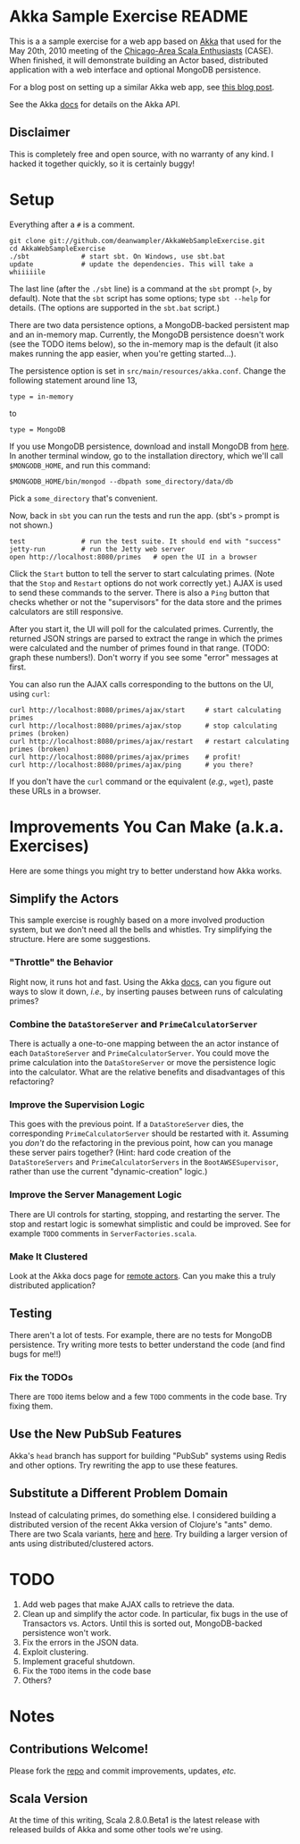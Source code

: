 # Akka Sample Exercise README 

This is a a sample exercise for a web app based on [Akka](http://akkasource.org) that
used for the May 20th, 2010 meeting of the [Chicago-Area Scala Enthusiasts](http://www.meetup.com/chicagoscala/) (CASE). When finished, it will demonstrate building an Actor based, distributed application with a web interface and optional MongoDB persistence.

For a blog post on setting up a similar Akka web app, see [this blog post](http://roestenburg.agilesquad.com/2010/04/starting-with-akka-and-scala.html).

See the Akka [docs](http://doc.akkasource.org) for details on the Akka API.

## Disclaimer

This is completely free and open source, with no warranty of any kind. I hacked it together quickly, so it is certainly buggy!

# Setup

Everything after a `#` is a comment.

    git clone git://github.com/deanwampler/AkkaWebSampleExercise.git
    cd AkkaWebSampleExercise
    ./sbt             # start sbt. On Windows, use sbt.bat
    update            # update the dependencies. This will take a whiiiiile
    
The last line (after the `./sbt` line) is a command at the `sbt` prompt (`>`, by default). Note that the `sbt` script has some options; type `sbt --help` for details. (The options are supported in the `sbt.bat` script.)

There are two data persistence options, a MongoDB-backed persistent map and an in-memory map. Currently, the MongoDB persistence doesn't work (see the TODO items below), so the in-memory map is the default (it also makes running the app easier, when you're getting started...). 

The persistence option is set in `src/main/resources/akka.conf`. Change the following statement around line 13,

    type = in-memory
    
to

    type = MongoDB

If you use MongoDB persistence, download and install MongoDB from [here](http://www.mongodb.org/display/DOCS/Downloads). In another terminal window, go to the installation directory, which we'll call `$MONGODB_HOME`, and run this command:

    $MONGODB_HOME/bin/mongod --dbpath some_directory/data/db
    
Pick a `some_directory` that's convenient.

Now, back in `sbt` you can run the tests and run the app. (sbt's `>` prompt is not shown.)
     
    test              # run the test suite. It should end with "success"
    jetty-run         # run the Jetty web server
    open http://localhost:8080/primes   # open the UI in a browser
    
Click the `Start` button to tell the server to start calculating primes. (Note that the `Stop` and `Restart` options do not work correctly yet.) AJAX is used to send these commands to the server. There is also a `Ping` button that checks whether or not the "supervisors" for the data store and the primes calculators are still responsive.

After you start it, the UI will poll for the calculated primes. Currently, the returned JSON strings are parsed to extract the range in which the primes were calculated and the number of primes found in that range. (TODO: graph these numbers!). Don't worry if you see some "error" messages at first. 

You can also run the AJAX calls corresponding to the buttons on the UI, using `curl`:

    curl http://localhost:8080/primes/ajax/start     # start calculating primes
    curl http://localhost:8080/primes/ajax/stop      # stop calculating primes (broken)
    curl http://localhost:8080/primes/ajax/restart   # restart calculating primes (broken)
    curl http://localhost:8080/primes/ajax/primes    # profit!
    curl http://localhost:8080/primes/ajax/ping      # you there?

If you don't have the `curl` command or the equivalent (*e.g.,* `wget`), paste these URLs in a browser.


# Improvements You Can Make (a.k.a. Exercises)

Here are some things you might try to better understand how Akka works.

## Simplify the Actors

This sample exercise is roughly based on a more involved production system, but we don't need all the bells and whistles. Try simplifying the structure. Here are some suggestions.

### "Throttle" the Behavior

Right now, it runs hot and fast. Using the Akka [docs](http://doc.akkasource.org/), can you figure out ways to slow it down, *i.e.,* by inserting pauses between runs of calculating primes?

### Combine the `DataStoreServer` and `PrimeCalculatorServer`

There is actually a one-to-one mapping between the an actor instance of each `DataStoreServer` and `PrimeCalculatorServer`. You could move the prime calculation into the `DataStoreServer` or move the persistence logic into the calculator. What are the relative benefits and disadvantages of this refactoring?

### Improve the Supervision Logic

This goes with the previous point. If a `DataStoreServer` dies, the corresponding `PrimeCalculatorServer` should be restarted with it. Assuming you *don't* do the refactoring in the previous point, how can you manage these server pairs together? (Hint: hard code creation of the `DataStoreServers` and `PrimeCalculatorServers` in the `BootAWSESupervisor`, rather than use the current "dynamic-creation" logic.)

### Improve the Server Management Logic

There are UI controls for starting, stopping, and restarting the server. The stop and restart logic is somewhat simplistic and could be improved. See for example `TODO` comments in `ServerFactories.scala`.

### Make It Clustered

Look at the Akka docs page for [remote actors](http://doc.akkasource.org/remote-actors). Can you make this a truly distributed application?

## Testing

There aren't a lot of tests. For example, there are no tests for MongoDB persistence. Try writing more tests to better understand the code (and find bugs for me!!)

### Fix the TODOs

There are `TODO` items below and a few `TODO` comments in the code base. Try fixing them.

## Use the New PubSub Features

Akka's `head` branch has support for building "PubSub" systems using Redis and other options. Try rewriting the app to use these features.

## Substitute a Different Problem Domain

Instead of calculating primes, do something else. I considered building a distributed version of the recent Akka version of Clojure's "ants" demo. There are two Scala variants, [here](http://github.com/azzoti/ScalaAkkaAnts) and [here](http://github.com/pvlugter/ants). Try building a larger version of ants using distributed/clustered actors.

# TODO

1. Add web pages that make AJAX calls to retrieve the data.
2. Clean up and simplify the actor code. In particular, fix bugs in the use of Transactors vs. Actors. Until this is sorted out, MongoDB-backed persistence won't work.
3. Fix the errors in the JSON data.
4. Exploit clustering.
5. Implement graceful shutdown.
6. Fix the `TODO` items in the code base
7. Others?

# Notes

## Contributions Welcome!

Please fork the [repo](git://github.com/deanwampler/AkkaWebSampleExercise.git) and commit improvements, updates, *etc.*

## Scala Version

At the time of this writing, Scala 2.8.0.Beta1 is the latest release with released builds of Akka and some other tools we're using.
